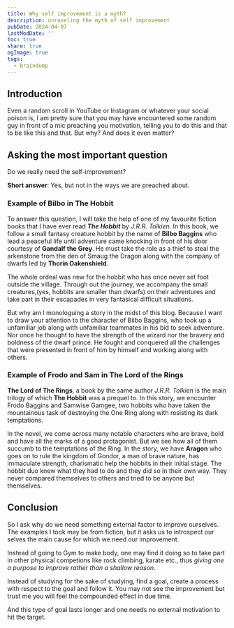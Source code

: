```yaml
---
title: Why self improvement is a myth?
description: unraveling the myth of self improvement
pubDate: 2024-04-07
lastModDate: ''
toc: true
share: true
ogImage: true
tags:
  - braindump
---
```


## Introduction
Even a random scroll in YouTube or Instagram or whatever your social poison is, I am pretty sure that you may have encountered some random guy in front of a mic preaching you motivation, telling you to do this and that to be like this and that. But why? And does it even matter?


## Asking the most important question

 Do we really need the self-improvement?
 
**Short answer**: Yes, but not in the ways we are preached about.

### Example of Bilbo in The Hobbit
To answer this question, I will take the help of one of my favourite fiction books that I have ever read **_The Hobbit_** by *J.R.R. Tolkien*. In this book, we follow a small fantasy creature hobbit by the name of **Bilbo Baggins** who lead a peaceful life until adventure came knocking in front of his door courtesy of **Gandalf the Grey**. He must take the role as a thief to steal the arkenstone from the den of Smaug the Dragon along with the company of dwarfs led by **Thorin Oakenshield**.

The whole ordeal was new for the hobbit who has once never set foot outside the village. Through out the journey, we accompany the small creatures,(yes, hobbits are smaller than dwarfs) on their adventures and take part in their escapades in very fantasical difficult situations. 

But why am I monologuing a story in the midst of this blog. Because I want to draw your attention to the character of Bilbo Baggins, who took up a unfamiliar job along with unfamiliar teammates in his bid to seek adventure. Nor once he thought to have the strength of the wizard nor the bravery and boldness of the dwarf prince. He fought and conquered all the challenges that were presented in front of him by himself and working along with others.

### Example of Frodo and Sam in The Lord of the Rings
**The Lord of The Rings**, a book by the same author _J.R.R. Tolkien_ is the main trilogy of which **The Hobbit** was a prequel to. In this story, we encounter Frodo Baggins and Samwise Gamgee, two hobbits who have taken the mountainous task of destroying the One Ring along with resisting its dark temptations. 

In the novel, we come across many notable characters who are brave, bold and have all the marks of a good protagonist. But we see how all of them succumb to the temptations of the Ring. In the story, we have **Aragon** who goes on to rule the kingdom of Gondor, a man of brave nature, has immaculate strength, charismatic help the hobbits in their initial stage. The hobbit duo knew what they had to do and they did so in their own way. They never compared themselves to others and tried to be anyone but themselves.



## Conclusion
So I ask why do we need something external factor to improve ourselves. The examples I took may be from fiction, but it asks us to introspect our selves the main cause for which we need our improvement.

Instead of going to Gym to make body, one may find it doing so to take part in other physical competions like rock climbing, karate etc., thus _giving one a purpose to improve rather than a shallow reason_.

Instead of studying for the sake of studying, find a goal, create a process with respect to the goal and follow it. You may not see the improvement but trust me you will feel the compounded effect in due time.

And this type of goal lasts longer and one needs no external motivation to hit the target.


